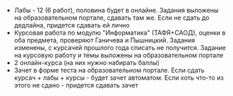 - Лабы - 12 (6 работ), половина будет в онлайне. Задания выложены на образовательном портале, сдавать там же. Если не сдать до дедлайна, придется сдавать ей лично
- Курсовая работа по модулю "Информатика" (ТАФЯ+САОД), оценки в оба предмета, проверяют Ганичева и Пышницкий. Задания изменены, с курсачей прошлого года списать не получится. Задание на курсовую работу и темы выложены на образовательном портале
- 2 онлайн-курса (на них нужно набирать баллы)
- Зачет в форме теста на образовательном портале. Если сдать курсач + лабы + курсы - будет зачет автоматом. Если хоть что-то из этого не сдано - придется сдавать зачет  
